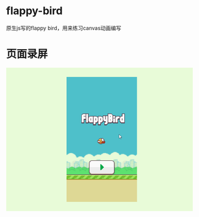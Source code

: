 # flappy-bird

原生js写的flappy bird，用来练习canvas动画编写
# 页面录屏
![Alt text](https://raw.githubusercontent.com/sodayapear/flappy-bird/master/gif/1.gif) 
